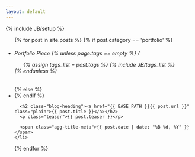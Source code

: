 ```yaml
---
layout: default
---
```

{% include JB/setup %}

<ul class="posts">
  {% for post in site.posts %}
    {% if post.category == 'portfolio' %}
      <li class="portfolio-item">
        <h6 class="slug">Portfolio Piece
        {% unless page.tags == empty %}
        / 
          <ul class="agg-tags">
            {% assign tags_list = post.tags %}
            {% include JB/tags_list %}
          </ul>
        {% endunless %}  
      </h6>
    {% else %}
      <li class="blog-item">
    {% endif %}
    
      <h2 class="blog-heading"><a href="{{ BASE_PATH }}{{ post.url }}" class="plain">{{ post.title }}</a></h2>
      <p class="teaser">{{ post.teaser }}</p>

      <span class="agg-title-meta">{{ post.date | date: "%B %d, %Y" }}</span>
    </li>
  {% endfor %}
</ul>
